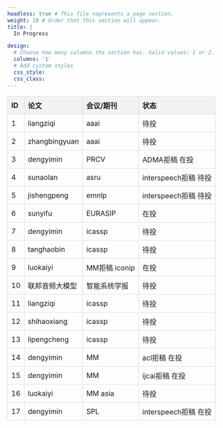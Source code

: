 ```yaml
---
headless: true # This file represents a page section.
weight: 10 # Order that this section will appear.
title: |
  In Progress

design:
  # Choose how many columns the section has. Valid values: 1 or 2.
  columns: '1'
  # Add custom styles
  css_style:
  css_class:
---
```

<style>
  table {
    border-collapse: collapse;
  }

  th {
    background-color: #f2f2f2;
    border: 1px solid #ddd;
    padding: 8px;
    text-align: left;
  }

  td {
    border: 1px solid #ddd;
    padding: 8px;
  }
</style>
<div align=center>


<table>
  <tr>
    <th>ID</th>
    <th>论文</th>
    <th>会议/期刊</th>
    <th>状态</th>
  </tr>
  <tr>
    <td>1</td>
    <td>liangziqi</td>
    <td>aaai</td>
    <td>待投</td>
  </tr>
  <tr>
    <td>2</td>
    <td>zhangbingyuan</td>
    <td>aaai</td>
    <td>待投</td>
  </tr>
  <tr>
    <td>3</td>
    <td>dengyimin</td>
    <td>PRCV</td>
    <td>ADMA拒稿 在投</td>
  </tr>
  <tr>
    <td>4</td>
    <td>sunaolan</td>
    <td>asru</td>
    <td>interspeech拒稿 待投</td>
  </tr>
  <tr>
    <td>5</td>
    <td>jishengpeng</td>
    <td>emnlp</td>
    <td>interspeech拒稿 待投</td>
  </tr>
  <tr>
    <td>6</td>
    <td>sunyifu</td>
    <td>EURASIP</td>
    <td>在投</td>
  </tr>
  <tr>
    <td>7</td>
    <td>dengyimin</td>
    <td>icassp</td>
    <td>待投</td>
  </tr>
  <tr>
    <td>8</td>
    <td>tanghaobin</td>
    <td>icassp</td>
    <td>待投</td>
  </tr>
  <tr>
    <td>9</td>
    <td>luokaiyi</td>
    <td>MM拒稿 iconip</td>
    <td>在投</td>
  </tr>
  <tr>
    <td>10</td>
    <td>联邦音频大模型</td>
    <td>智能系统学报</td>
    <td>待投</td>
  </tr>
  <tr>
    <td>11</td>
    <td>liangziqi</td>
    <td>icassp</td>
    <td>待投</td>
  </tr>
  <tr>
    <td>12</td>
    <td>shihaoxiang</td>
    <td>icassp</td>
    <td>待投</td>
  </tr>
  <tr>
    <td>13</td>
    <td>lipengcheng</td>
    <td>icassp</td>
    <td>待投</td>
  </tr>
  <tr>
    <td>14</td>
    <td>dengyimin</td>
    <td>MM</td>
    <td>acl拒稿 在投</td>
  </tr>
  <tr>
    <td>15</td>
    <td>dengyimin</td>
    <td>MM</td>
    <td>ijcai拒稿 在投</td>
  </tr>
  <tr>
    <td>16</td>
    <td>luokaiyi</td>
    <td>MM asia</td>
    <td>待投</td>
  </tr>
  <tr>
    <td>17</td>
    <td>dengyimin</td>
    <td>SPL</td>
    <td>interspeech拒稿 在投</td>
  </tr>
</table>



</div>
